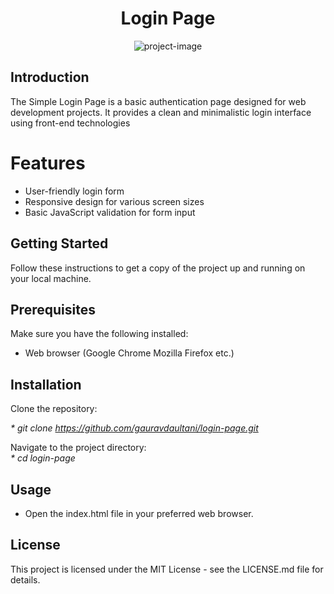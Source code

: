 <h1 align="center" id="title">Login Page</h1>

<p align="center"><img src="https://socialify.git.ci/gauravdaultani/login-page/image?language=1&amp;name=1&amp;owner=1&amp;theme=Dark" alt="project-image"></p>

<h2>Introduction</h2>

<p>The Simple Login Page is a basic authentication page designed for web development projects. It provides a clean and minimalistic login interface using front-end technologies</p>

<h1>Features</h1>

*   User-friendly login form
*   Responsive design for various screen sizes
*   Basic JavaScript validation for form input

<h2>Getting Started</h2>

Follow these instructions to get a copy of the project up and running on your local machine.<h2>Prerequisites</h2>

Make sure you have the following installed:

*   Web browser (Google Chrome Mozilla Firefox etc.)

<h2>Installation</h2>

Clone the repository:

_*   git clone https://github.com/gauravdaultani/login-page.git_

Navigate to the project directory:  
_*   cd login-page_<h2>Usage</h2>

*   Open the index.html file in your preferred web browser.

<h2>License</h2>

This project is licensed under the MIT License - see the LICENSE.md file for details.
